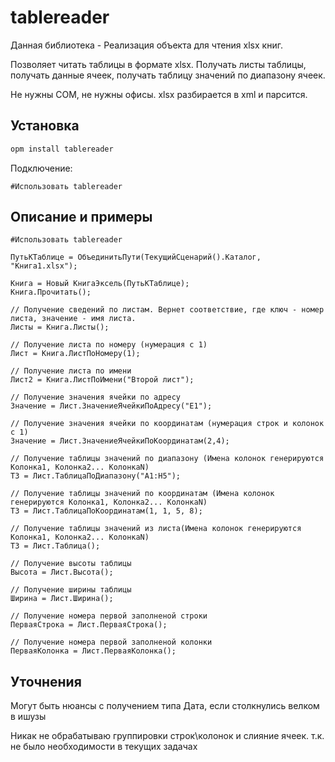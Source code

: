 # tablereader

Данная библиотека - Реализация объекта для чтения xlsx книг.

Позволяет читать таблицы в формате xlsx. Получать листы таблицы, получать данные ячеек, получать таблицу значений по диапазону ячеек.

Не нужны COM, не нужны офисы. xlsx разбирается в xml и парсится.

## Установка

```cmd
opm install tablereader
```

Подключение:

```bsl
#Использовать tablereader
```

## Описание и примеры

```bsl
#Использовать tablereader

ПутьКТаблице = ОбъединитьПути(ТекущийСценарий().Каталог, "Книга1.xlsx");

Книга = Новый КнигаЭксель(ПутьКТаблице);
Книга.Прочитать();

// Получение сведений по листам. Вернет соответствие, где ключ - номер листа, значение - имя листа.
Листы = Книга.Листы();

// Получение листа по номеру (нумерация с 1)
Лист = Книга.ЛистПоНомеру(1);

// Получение листа по имени 
Лист2 = Книга.ЛистПоИмени("Второй лист");

// Получение значения ячейки по адресу
Значение = Лист.ЗначениеЯчейкиПоАдресу("E1");

// Получение значения ячейки по координатам (нумерация строк и колонок с 1)
Значение = Лист.ЗначениеЯчейкиПоКоординатам(2,4);

// Получение таблицы значений по диапазону (Имена колонок генерируются Колонка1, Колонка2... КолонкаN)
ТЗ = Лист.ТаблицаПоДиапазону("A1:H5");

// Получение таблицы значений по координатам (Имена колонок генерируются Колонка1, Колонка2... КолонкаN)
ТЗ = Лист.ТаблицаПоКоординатам(1, 1, 5, 8);

// Получение таблицы значений из листа(Имена колонок генерируются Колонка1, Колонка2... КолонкаN)
ТЗ = Лист.Таблица();

// Получение высоты таблицы
Высота = Лист.Высота();

// Получение ширины таблицы
Ширина = Лист.Ширина();

// Получение номера первой заполненой строки
ПерваяСтрока = Лист.ПерваяСтрока();

// Получение номера первой заполненой колонки
ПерваяКолонка = Лист.ПерваяКолонка();

```

## Уточнения

Могут быть нюансы c получением типа Дата, если столкнулись велком в ишузы

Никак не обрабатываю группировки строк\колонок и слияние ячеек. т.к. не было необходимости в текущих задачах
